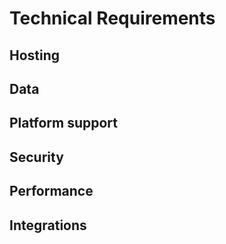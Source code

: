 # Technical Requirements

## Hosting

<!-- Who is hosting it, the client, a third part, or us? -->
<!-- Self-hosted, cloud, on-prem, preferred provider? -->
<!-- Is hosting in place or is that included in the project? Who is responsible for configuring it? -->

## Data

<!-- What data is involved? GDPR compliant? -->
<!-- Region/global? -->
<!-- size of data, data lake or SQL server -->
<!-- user auth? -->
<!-- Who is owning the data? -->

## Platform support

<!-- web/mobile application? -->

<!-- Doberman Web Standards -->
<!-- responsive -->
<!-- Browser support (x,c,v) -->
<!-- Accessibility WCAG -->

## Security

<!-- user auth, 2FA -->
<!-- logging -->
<!-- protocols, HTTPS etc -->
<!-- data loss protection on deployments -->

## Performance

<!-- load test specs, i.e 30k unique visitors a month, 5k concurrent users -->
<!-- First Contentful Paint times (wifi, 4G, 3G, poor connection) -->

## Integrations

<!-- CMS -->
<!-- customer support tools -->
<!-- API:s (internal or external) -->
